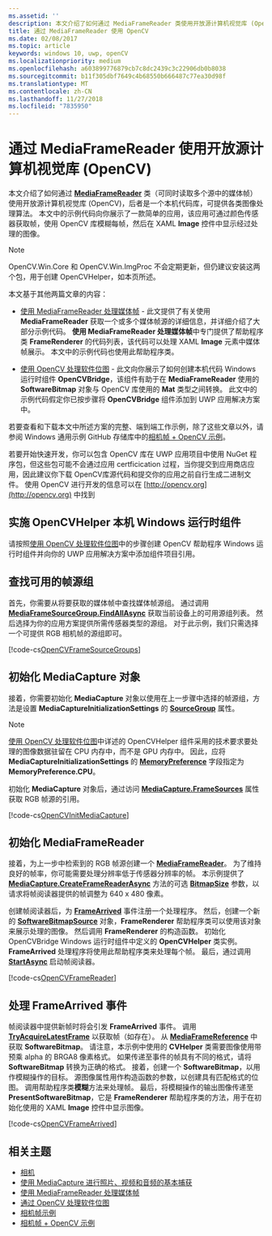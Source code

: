 ```yaml
---
ms.assetid: ''
description: 本文介绍了如何通过 MediaFrameReader 类使用开放源计算机视觉库 (OpenCV)。
title: 通过 MediaFrameReader 使用 OpenCV
ms.date: 02/08/2017
ms.topic: article
keywords: windows 10, uwp, openCV
ms.localizationpriority: medium
ms.openlocfilehash: a603899776879cb7c8dc2439c3c22906db0b8038
ms.sourcegitcommit: b11f305dbf7649c4b68550b666487c77ea30d98f
ms.translationtype: MT
ms.contentlocale: zh-CN
ms.lasthandoff: 11/27/2018
ms.locfileid: "7835950"
---
```

# <a name="use-the-open-source-computer-vision-library-opencv-with-mediaframereader"></a>通过 MediaFrameReader 使用开放源计算机视觉库 (OpenCV)

本文介绍了如何通过 [**MediaFrameReader**](https://msdn.microsoft.com/library/windows/apps/Windows.Media.Capture.Frames.MediaFrameReader) 类（可同时读取多个源中的媒体帧）使用开放源计算机视觉库 (OpenCV)，后者是一个本机代码库，可提供各类图像处理算法。 本文中的示例代码向你展示了一款简单的应用，该应用可通过颜色传感器获取帧，使用 OpenCV 库模糊每帧，然后在 XAML **Image** 控件中显示经过处理的图像。 

>[!NOTE]
>OpenCV.Win.Core 和 OpenCV.Win.ImgProc 不会定期更新，但仍建议安装这两个包，用于创建 OpenCVHelper，如本页所述。

本文基于其他两篇文章的内容：

* [使用 MediaFrameReader 处理媒体帧](process-media-frames-with-mediaframereader.md) - 此文提供了有关使用 **MediaFrameReader** 获取一个或多个媒体帧源的详细信息，并详细介绍了大部分示例代码。 **使用 MediaFrameReader 处理媒体帧**中专门提供了帮助程序类 **FrameRenderer** 的代码列表，该代码可以处理 XAML **Image** 元素中媒体帧展示。 本文中的示例代码也使用此帮助程序类。

* [使用 OpenCV 处理软件位图](process-software-bitmaps-with-opencv.md) - 此文向你展示了如何创建本机代码 Windows 运行时组件 **OpenCVBridge**，该组件有助于在 **MediaFrameReader** 使用的 **SoftwareBitmap** 对象与 OpenCV 库使用的 **Mat** 类型之间转换。 此文中的示例代码假定你已按步骤将 **OpenCVBridge** 组件添加到 UWP 应用解决方案中。

若要查看和下载本文中所述方案的完整、端到端工作示例，除了这些文章以外，请参阅 Windows 通用示例 GitHub 存储库中的[相机帧 + OpenCV 示例](https://go.microsoft.com/fwlink/?linkid=854003)。

若要开始快速开发，你可以包含 OpenCV 库在 UWP 应用项目中使用 NuGet 程序包，但这些包可能不会通过应用 certficication 过程，当你提交到应用商店应用，因此建议你下载 OpenCV库源代码和提交你的应用之前自行生成二进制文件。 使用 OpenCV 进行开发的信息可以在 [http://opencv.org](http://opencv.org) 中找到


## <a name="implement-the-opencvhelper-native-windows-runtime-component"></a>实施 OpenCVHelper 本机 Windows 运行时组件
请按照[使用 OpenCV 处理软件位图](process-software-bitmaps-with-opencv.md)中的步骤创建 OpenCV 帮助程序 Windows 运行时组件并向你的 UWP 应用解决方案中添加组件项目引用。

## <a name="find-available-frame-source-groups"></a>查找可用的帧源组
首先，你需要从将要获取的媒体帧中查找媒体帧源组。 通过调用 **[MediaFrameSourceGroup.FindAllAsync](https://docs.microsoft.com/uwp/api/windows.media.capture.frames.mediaframesourcegroup.FindAllAsync)** 获取当前设备上的可用源组列表。 然后选择为你的应用方案提供所需传感器类型的源组。 对于此示例，我们只需选择一个可提供 RGB 相机帧的源组即可。

[!code-cs[OpenCVFrameSourceGroups](./code/Frames_Win10/Frames_Win10/MainPage.OpenCV.xaml.cs#SnippetOpenCVFrameSourceGroups)]

## <a name="initialize-the-mediacapture-object"></a>初始化 MediaCapture 对象
接着，你需要初始化 **MediaCapture** 对象以使用在上一步骤中选择的帧源组，方法是设置 **MediaCaptureInitializationSettings** 的 **[SourceGroup](https://docs.microsoft.com/uwp/api/windows.media.capture.mediacaptureinitializationsettings.SourceGroup)** 属性。

> [!NOTE] 
> [使用 OpenCV 处理软件位图](process-software-bitmaps-with-opencv.md)中详述的 OpenCVHelper 组件采用的技术要求要处理的图像数据驻留在 CPU 内存中，而不是 GPU 内存中。 因此，应将 **MediaCaptureInitializationSettings** 的 **[MemoryPreference](https://docs.microsoft.com/uwp/api/windows.media.capture.mediacaptureinitializationsettings.MemoryPreference)** 字段指定为 **MemoryPreference.CPU**。

初始化 **MediaCapture** 对象后，通过访问 **[MediaCapture.FrameSources](https://docs.microsoft.com/uwp/api/windows.media.capture.mediacapture.FrameSources)** 属性获取 RGB 帧源的引用。

[!code-cs[OpenCVInitMediaCapture](./code/Frames_Win10/Frames_Win10/MainPage.OpenCV.xaml.cs#SnippetOpenCVInitMediaCapture)]

## <a name="initialize-the-mediaframereader"></a>初始化 MediaFrameReader
接着，为上一步中检索到的 RGB 帧源创建一个 [**MediaFrameReader**](https://msdn.microsoft.com/library/windows/apps/Windows.Media.Capture.Frames.MediaFrameReader)。 为了维持良好的帧率，你可能需要处理分辨率低于传感器分辨率的帧。 本示例提供了 **[MediaCapture.CreateFrameReaderAsync](https://docs.microsoft.com/uwp/api/windows.media.capture.mediacapture.createframereaderasync)** 方法的可选 **[BitmapSize](https://docs.microsoft.com/uwp/api/windows.graphics.imaging.bitmapsize)** 参数，以请求将帧阅读器提供的帧调整为 640 x 480 像素。

创建帧阅读器后，为 **[FrameArrived](https://docs.microsoft.com/uwp/api/windows.media.capture.frames.mediaframereader.FrameArrived)** 事件注册一个处理程序。 然后，创建一个新的 **[SoftwareBitmapSource](https://docs.microsoft.com/uwp/api/windows.ui.xaml.media.imaging.softwarebitmapsource)** 对象，**FrameRenderer** 帮助程序类可以使用该对象来展示处理的图像。 然后调用 **FrameRenderer** 的构造函数。 初始化 OpenCVBridge Windows 运行时组件中定义的 **OpenCVHelper** 类实例。 **FrameArrived** 处理程序将使用此帮助程序类来处理每个帧。 最后，通过调用 **[StartAsync](https://docs.microsoft.com/uwp/api/windows.media.capture.frames.mediaframereader.StartAsync)** 启动帧阅读器。

[!code-cs[OpenCVFrameReader](./code/Frames_Win10/Frames_Win10/MainPage.OpenCV.xaml.cs#SnippetOpenCVFrameReader)]


## <a name="handle-the-framearrived-event"></a>处理 FrameArrived 事件
帧阅读器中提供新帧时将会引发 **FrameArrived** 事件。 调用 **[TryAcquireLatestFrame](https://docs.microsoft.com/uwp/api/windows.media.capture.frames.mediaframereader.TryAcquireLatestFrame)** 以获取帧（如存在）。 从 **[MediaFrameReference](https://docs.microsoft.com/uwp/api/windows.media.capture.frames.mediaframereference)** 中获取 **SoftwareBitmap**。 请注意，本示例中使用的 **CVHelper** 类需要图像使用带预乘 alpha 的 BRGA8 像素格式。 如果传递至事件的帧具有不同的格式，请将 **SoftwareBitmap** 转换为正确的格式。 接着，创建一个 **SoftwareBitmap**，以用作模糊操作的目标。 源图像属性用作构造函数的参数，以创建具有匹配格式的位图。 调用帮助程序类**模糊**方法来处理帧。 最后，将模糊操作的输出图像传递至 **PresentSoftwareBitmap**，它是 **FrameRenderer** 帮助程序类的方法，用于在初始化使用的 XAML **Image** 控件中显示图像。

[!code-cs[OpenCVFrameArrived](./code/Frames_Win10/Frames_Win10/MainPage.OpenCV.xaml.cs#SnippetOpenCVFrameArrived)]

## <a name="related-topics"></a>相关主题

* [相机](camera.md)
* [使用 MediaCapture 进行照片、视频和音频的基本捕获](basic-photo-video-and-audio-capture-with-MediaCapture.md)
* [使用 MediaFrameReader 处理媒体帧](process-media-frames-with-mediaframereader.md)
* [通过 OpenCV 处理软件位图](process-software-bitmaps-with-opencv.md)
* [相机帧示例](http://go.microsoft.com/fwlink/?LinkId=823230)
* [相机帧 + OpenCV 示例](https://go.microsoft.com/fwlink/?linkid=854003)
 

 




